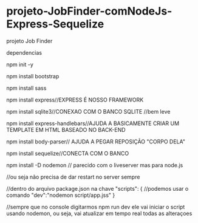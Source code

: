 # projeto-JobFinder-comNodeJs-Express-Sequelize
 projeto Job Finder

dependencias

npm init -y

npm install bootstrap

npm install sass

npm install express//EXPRESS É NOSSO FRAMEWORK

npm install sqlite3//CONEXAO COM O BANCO SQLITE //bem leve

npm install express-handlebars//AJUDA A BASICAMENTE CRIAR UM TEMPLATE EM HTML BASEADO NO BACK-END

npm install body-parser// AJUDA A PEGAR REPOSIÇÃO "CORPO DELA"

npm install sequelize//CONECTA COM O BANCO

npm install -D nodemon // parecido com o liveserver mas para node.js

//ou seja não precisa de dar restart no server sempre



//dentro do arquivo package.json na chave
 "scripts": {
//podemos usar o comando 
"dev":"nodemon script/app.jss"
}

//sempre que no console digitarmos npm run dev ele vai iniciar o script usando nodemon, ou seja, vai atualizar em tempo real todas as alteraçoes
